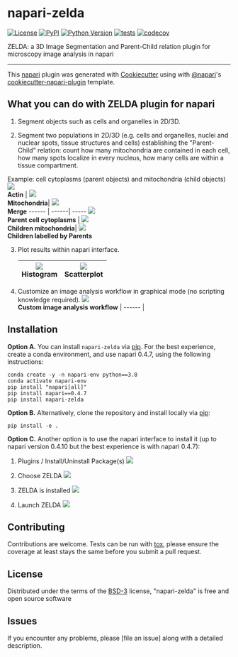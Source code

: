 # napari-zelda

[![License](https://img.shields.io/pypi/l/napari-zelda.svg?color=green)](https://github.com/RoccoDAnt/napari-zelda/raw/master/LICENSE)
[![PyPI](https://img.shields.io/pypi/v/napari-zelda.svg?color=green)](https://pypi.org/project/napari-zelda)
[![Python Version](https://img.shields.io/pypi/pyversions/napari-zelda.svg?color=green)](https://python.org)
[![tests](https://github.com/RoccoDAnt/napari-zelda/workflows/tests/badge.svg)](https://github.com/RoccoDAnt/napari-zelda/actions)
[![codecov](https://codecov.io/gh/RoccoDAnt/napari-zelda/branch/master/graph/badge.svg)](https://codecov.io/gh/RoccoDAnt/napari-zelda)

ZELDA: a 3D Image Segmentation and Parent-Child relation plugin for microscopy image analysis in napari

----------------------------------

This [napari] plugin was generated with [Cookiecutter] using with [@napari]'s [cookiecutter-napari-plugin] template.

<!--
Don't miss the full getting started guide to set up your new package:
https://github.com/napari/cookiecutter-napari-plugin#getting-started

and review the napari docs for plugin developers:
https://napari.org/docs/plugins/index.html
-->

## What you can do with ZELDA plugin for napari
1. Segment objects such as cells and organelles in 2D/3D.

2. Segment two populations in 2D/3D (e.g. cells and organelles, nuclei and nuclear spots, tissue structures and cells) establishing the "Parent-Child" relation: count how many mitochondria are contained in each cell, how many spots localize in every nucleus, how many cells are within a tissue compartment.

  Example: cell cytoplasms (parent objects) and mitochondria (child objects)
  ![](/docs/2D-AF488.png) <br> **Actin** | ![](/docs/2D-MT.png) <br> **Mitochondria**| ![](/docs/2D-AF488_MT.png) <br> **Merge**
  ------ | ------| -----
  ![](/docs/2D-AF488_parents.png) <br> **Parent cell cytoplasms** | ![](/docs/2D-MT_children.png) <br> **Children mitochondria**|  ![](/docs/2D-MT_childrenbyPArent.png) <br> **Children labelled by Parents**


3. Plot results within napari interface.

    ![](/docs/Plot_hist_Area.png) <br> **Histogram** | ![](/docs/Plot_scatter_Area-EqDiam.png) <br> **Scatterplot**|
    ------ | ------|
4. Customize an image analysis workflow in graphical mode (no scripting knowledge required).
  ![](/docs/CustomProtocol.png) <br> **Custom image analysis workflow** |
  ------ |


## Installation

**Option A.** You can install `napari-zelda` via [pip]. For the best experience, create a conda environment, and use napari 0.4.7, using the following instructions:

    conda create -y -n napari-env python==3.8  
    conda activate napari-env  
    pip install "napari[all]"  
    pip install napari==0.4.7  
    pip install napari-zelda  


**Option B.** Alternatively, clone the repository and install locally via [pip]:

    pip install -e .

**Option C.** Another option is to use the napari interface to install it (up to napari version 0.4.10 but the best experience is with napari 0.4.7):
1. Plugins / Install/Uninstall Package(s)
![](/docs/Clipboard_ZELDA_Plugin_install_in_napari.png)

2. Choose ZELDA
![](/docs/Clipboard_ZELDA_Plugin_install_ZELDA_in_napari_Arrow.png)

3. ZELDA is installed
![](/docs/Clipboard_ZELDA_Plugin_installed_ZELDA_in_napari_Arrow.png)

4. Launch ZELDA
![](/docs/Clipboard_ZELDA_Launch_ZELDA.png)


## Contributing

Contributions are welcome. Tests can be run with [tox], please ensure
the coverage at least stays the same before you submit a pull request.

## License

Distributed under the terms of the [BSD-3] license,
"napari-zelda" is free and open source software

## Issues

If you encounter any problems, please [file an issue] along with a detailed description.

[napari]: https://github.com/napari/napari
[Cookiecutter]: https://github.com/audreyr/cookiecutter
[@napari]: https://github.com/napari
[MIT]: http://opensource.org/licenses/MIT
[BSD-3]: http://opensource.org/licenses/BSD-3-Clause
[GNU GPL v3.0]: http://www.gnu.org/licenses/gpl-3.0.txt
[GNU LGPL v3.0]: http://www.gnu.org/licenses/lgpl-3.0.txt
[Apache Software License 2.0]: http://www.apache.org/licenses/LICENSE-2.0
[Mozilla Public License 2.0]: https://www.mozilla.org/media/MPL/2.0/index.txt
[cookiecutter-napari-plugin]: https://github.com/napari/cookiecutter-napari-plugin

[napari]: https://github.com/napari/napari
[tox]: https://tox.readthedocs.io/en/latest/
[pip]: https://pypi.org/project/pip/
[PyPI]: https://pypi.org/
